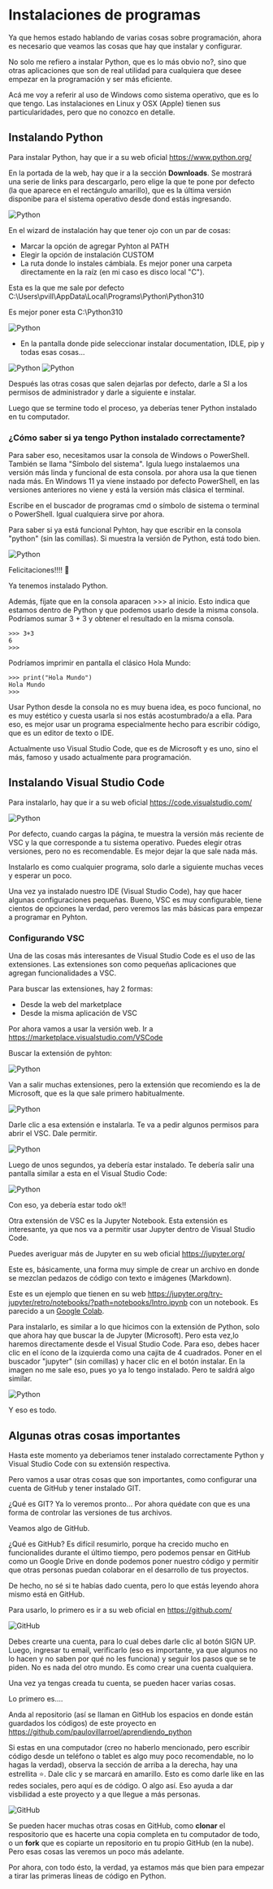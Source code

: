# Instalaciones de programas

Ya que hemos estado hablando de varias cosas sobre programación, ahora es necesario que veamos las cosas que hay que instalar y configurar.

No solo me refiero a instalar Python, que es lo más obvio no?, sino que otras aplicaciones que son de real utilidad para cualquiera que desee empezar en la programación y ser más eficiente.

Acá me voy a referir al uso de Windows como sistema operativo, que es lo que tengo. Las instalaciones en Linux y OSX (Apple) tienen sus particularidades, pero que no conozco en detalle.


## Instalando Python

Para instalar Python, hay que ir a su web oficial https://www.python.org/ 

En la portada de la web, hay que ir a la sección **Downloads**. Se mostrará una serie de links para descargarlo, pero elige la que te pone por defecto (la que aparece en el rectángulo amarillo), que es la última versión disponibe para el sistema operativo desde dond estás ingresando.

<img src="..\img\download_python.png" alt="Python" title="Descargando Python" />

En el wizard de instalación hay que tener ojo con un par de cosas:

- Marcar la opción de agregar Pyhton al PATH
- Elegir la opción de instalación CUSTOM
- La ruta donde lo instales cámbiala. Es mejor poner una carpeta directamente en la raíz (en mi caso es disco local "C").

Esta es la que me sale por defecto C:\Users\pvill\AppData\Local\Programs\Python\Python310  

Es mejor poner esta C:\Python310

<img src="img/install_python1.png" alt="Python" title="Descargando Python" />

- En la pantalla donde pide seleccionar instalar documentation, IDLE, pip y todas esas cosas...

<img src="img/install_python2.png" alt="Python" title="Descargando Python" />

<img src="img/install_python3.png" alt="Python" title="Descargando Python" />

Después las otras cosas que salen dejarlas por defecto, darle a SI a los permisos de administrador y darle a siguiente e instalar.

Luego que se termine todo el proceso, ya deberías tener Python instalado en tu computador.


### ¿Cómo saber si ya tengo Python instalado correctamente?

Para saber eso, necesitamos usar la consola de Windows o PowerShell. También se llama "Símbolo del sistema". Igula luego instalaemos una versión más linda y funcional de esta consola. por ahora usa la que tienen nada más. En Windows 11 ya viene instaado por defecto PowerShell, en las versiones anteriores no viene y está la versión más clásica el terminal. 

Escribe en el buscador de programas cmd o símbolo de sistema o terminal o PowerShell. Igual cualquiera sirve por ahora.

Para saber si ya está funcional Pyhton, hay que escribir en la consola "python" (sin las comillas). Si muestra la versión de Python, está todo bien.

<img src="img/terminal_install.png" alt="Python" title="Instalando Python" />

Felicitaciones!!!! 🥳

Ya tenemos instalado Python.

Además, fíjate que en la consola aparacen >>> al inicio. Esto indica que estamos dentro de Python y que podemos usarlo desde la misma consola.
Podríamos sumar 3 + 3 y obtener el resultado en la misma consola.
```
>>> 3+3
6
>>>
```

Podríamos imprimir en pantalla el clásico Hola Mundo:
```
>>> print("Hola Mundo")
Hola Mundo
>>>
```

Usar Python desde la consola no es muy buena idea, es poco funcional, no es muy estético y cuesta usarla si nos estás acostumbrado/a a ella.
Para eso, es mejor usar un programa especialmente hecho para escribir código, que es un editor de texto o IDE. 

Actualmente uso Visual Studio Code, que es de Microsoft y es uno, sino el más, famoso y usado actualmente para programación. 


## Instalando Visual Studio Code

Para instalarlo, hay que ir a su web oficial https://code.visualstudio.com/

<img src="img/install_vsc.png" alt="Python" title="Instalando Visual Studio Code" />

Por defecto, cuando cargas la página, te muestra la versión más reciente de VSC y la que corresponde a tu sistema operativo.
Puedes elegir otras versiones, pero no es recomendable. Es mejor dejar la que sale nada más.

Instalarlo es como cualquier programa, solo darle a siguiente muchas veces y esperar un poco.

Una vez ya instalado nuestro IDE (Visual Studio Code), hay que hacer algunas configuraciones pequeñas. Bueno, VSC es muy configurable, tiene cientos de opciones la verdad, pero veremos las más básicas para empezar a programar en Pyhton.


### Configurando VSC

Una de las cosas más interesantes de Visual Studio Code es el uso de las extensiones. Las extensiones son como pequeñas aplicaciones que agregan funcionalidades a VSC. 

Para buscar las extensiones, hay 2 formas:
- Desde la web del marketplace
- Desde la misma aplicación de VSC

Por ahora vamos a usar la versión web. 
Ir a https://marketplace.visualstudio.com/VSCode 

Buscar la extensión de pyhton:

<img src="img/extension_python1.png" alt="Python" title="Instalando extension Python VSC" />

Van a salir muchas extensiones, pero la extensión que recomiendo es la de Microsoft, que es la que sale primero habitualmente.

<img src="img/extension_python2.png" alt="Python" title="Instalando extension Python VSC" />

Darle clic a esa extensión e instalarla. 
Te va a pedir algunos permisos para abrir el VSC. Dale permitir.

<img src="img/extension_python3.png" alt="Python" title="Instalando extension Python VSC" />

Luego de unos segundos, ya debería estar instalado.
Te debería salir una pantalla similar a esta en el Visual Studio Code:

<img src="img/extension_python4.png" alt="Python" title="Instalando extension Python VSC" />

Con eso, ya debería estar todo ok!!


Otra extensión de VSC es la Jupyter Notebook.
Esta extensión es interesante, ya que nos va a permitir usar Jupyter dentro de Visual Studio Code. 

Puedes averiguar más de Jupyter en su web oficial https://jupyter.org/

Este es, básicamente, una forma muy simple de crear un archivo en donde se mezclan pedazos de código con texto e imágenes (Markdown). 

Este es un ejemplo que tienen en su web https://jupyter.org/try-jupyter/retro/notebooks/?path=notebooks/Intro.ipynb con un notebook.
Es parecido a un [Google Colab](https://colab.research.google.com/).

Para instalarlo, es similar a lo que hicimos con la extensión de Python, solo que ahora hay que buscar la de Jupyter (Microsoft).
Pero esta vez,lo haremos directamente desde el Visual Studio Code. Para eso, debes hacer clic en el ícono de la izquierda como una cajita de 4 cuadrados. Poner en el buscador "jupyter" (sin comillas) y hacer clic en el botón instalar. En la imagen no me sale eso, pues yo ya lo tengo instalado. Pero te saldrá algo similar.

<img src="img/jupyter_extension.png" alt="Python" title="Instalando extension Jupyter VSC" />

Y eso es todo.


## Algunas otras cosas importantes

Hasta este momento ya deberiamos tener instalado correctamente Python y Visual Studio Code con su extensión respectiva.

Pero vamos a usar otras cosas que son importantes, como configurar una cuenta de GitHub y tener instalado GIT.

¿Qué es GIT?
Ya lo veremos pronto...
Por ahora quédate con que es una forma de controlar las versiones de tus archivos.

Veamos algo de GitHub.

¿Qué es GitHub?
Es difícil resumirlo, porque ha crecido mucho en funcionalides durante el último tiempo, pero podemos pensar en GitHub como un Google Drive en donde podemos poner nuestro código y permitir que otras personas puedan colaborar en el desarrollo de tus proyectos.

De hecho, no sé si te habías dado cuenta, pero lo que estás leyendo ahora mismo está en GitHub.

Para usarlo, lo primero es ir a su web oficial en https://github.com/ 

<img src="img/github.png" alt="GitHub" title="Configurando GitHub" />

Debes crearte una cuenta, para lo cual debes darle clic al botón SIGN UP.
Luego, ingresar tu email, verificarlo (eso es importante, ya que algunos no lo hacen y no saben por qué no les funciona) y seguir los pasos que se te piden. No es nada del otro mundo. Es como crear una cuenta cualquiera.

Una vez ya tengas creada tu cuenta, se pueden hacer varias cosas.

Lo primero es....

Anda al repositorio (así se llaman en GitHub los espacios en donde están guardados los códigos) de este proyecto en https://github.com/paulovillarroel/aprendiendo_python

Si estas en una computador (creo no haberlo mencionado, pero escribir código desde un teléfono o tablet es algo muy poco recomendable, no lo hagas la verdad), observa la sección de arriba a la derecha, hay una estrellita ⭐. Dale clic y se marcará en amarillo. Esto es como darle like en las redes sociales, pero aquí es de código. O algo así. Eso ayuda a dar visbilidad a este proyecto y a que llegue a más personas. 

<img src="img/aprendiendo_github.png" alt="GitHub" title="Configurando GitHub" />


Se pueden hacer muchas otras cosas en GitHub, como **clonar** el respositorio que es hacerte una copia completa en tu computador de todo, o un **fork** que es copiarte un repositorio en tu propio GitHub (en la nube). Pero esas cosas las veremos un poco más adelante.


Por ahora, con todo ésto, la verdad, ya estamos más que bien para empezar a tirar las primeras líneas de código en Python.